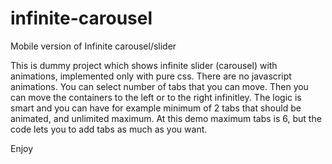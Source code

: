 # infinite-carousel
  Mobile version of Infinite carousel/slider

  This is dummy project which shows infinite slider (carousel) with animations, implemented only with pure css.
  There are no javascript animations. You can select number of tabs that you can move. 
  Then you can move the containers to the left or to the right infinitley.
  The logic is smart and you can have for example minimum of 2 tabs that should be animated, and unlimited maximum. 
  At this demo maximum tabs is 6, but the code lets you to add tabs as much as you want. 

Enjoy
